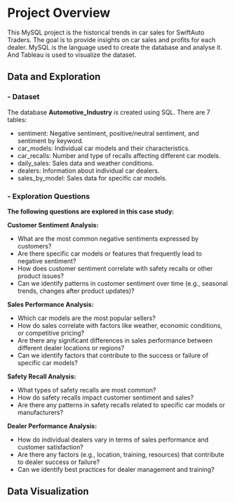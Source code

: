 # Project Overview
This MySQL project is the historical trends in car sales for SwiftAuto Traders. The goal is to provide insights on car sales and profits for each dealer. MySQL is the language used to create the database and analyse it. And Tableau is used to visualize the dataset.
## Data and Exploration
### - Dataset <br />
The database **Automotive_Industry** is created using SQL.
There are 7 tables:
- sentiment: Negative sentiment, positive/neutral sentiment, and sentiment by keyword.
- car_models: Individual car models and their characteristics.
- car_recalls: Number and type of recalls affecting different car models.
- daily_sales: Sales data and weather conditions.
- dealers: Information about individual car dealers.
- sales_by_model: Sales data for specific car models.
### - Exploration Questions <br />
**The following questions are explored in this case study:**

**Customer Sentiment Analysis:**

- What are the most common negative sentiments expressed by customers?
- Are there specific car models or features that frequently lead to negative sentiment?
- How does customer sentiment correlate with safety recalls or other product issues?
- Can we identify patterns in customer sentiment over time (e.g., seasonal trends, changes after product updates)?

**Sales Performance Analysis:**

- Which car models are the most popular sellers?
- How do sales correlate with factors like weather, economic conditions, or competitive pricing?
- Are there any significant differences in sales performance between different dealer locations or regions?
- Can we identify factors that contribute to the success or failure of specific car models?

**Safety Recall Analysis:**

- What types of safety recalls are most common?
- How do safety recalls impact customer sentiment and sales?
- Are there any patterns in safety recalls related to specific car models or manufacturers?

**Dealer Performance Analysis:**

- How do individual dealers vary in terms of sales performance and customer satisfaction?
- Are there any factors (e.g., location, training, resources) that contribute to dealer success or failure?
- Can we identify best practices for dealer management and training?

## Data Visualization 

